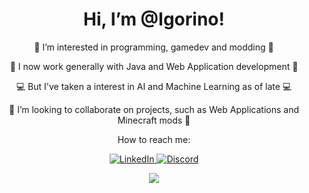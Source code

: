 <h1 align="center">  Hi, I’m @Igorino!  </h1>

<p align="center"> 👀 I’m interested in programming, gamedev and modding 👀 </p>
<p align="center"> 🌱 I now work generally with Java and Web Application development 🌱 </p>
<p align="center"> 💻 But I've taken a interest in AI and Machine Learning as of late 💻 </p>
<p align="center"> 💞️ I’m looking to collaborate on projects, such as Web Applications and Minecraft mods 💞️ </p>
<p align="center">  How to reach me: </p>

<p align="center"> 
  <a href="https://www.linkedin.com/in/igor-ferreira-aab3aa44/">
    <img alt="LinkedIn" src="https://img.shields.io/badge/-Igor%20Ferreira-blue?style=flat-square&logo=Linkedin&logoColor=white&link=https://www.linkedin.com/in/igor-ferreira-aab3aa44/"/>
  </a>
  <a href="https://discordapp.com/users/345026104030484737">
    <img alt="Discord" src="https://img.shields.io/badge/-Igorino%233369-blue?style=flat-square&logo=Discord&logoColor=white"/>
  </a>
</p>
<p align="center">
  <img src="https://github-readme-stats.vercel.app/api/top-langs/?username=Igorino&layout=compact&langs_count=8&theme=algolia&hide_border=true&bg_color=ffffff00">
</p>

<!---








Igorino/Igorino is a ✨ special ✨ repository because its `README.md` (this file) appears on your GitHub profile.
You can click the Preview link to take a look at your changes.
--->
